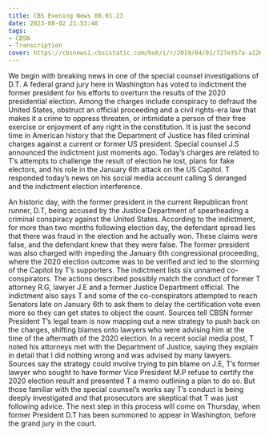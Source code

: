 ```yaml
---
title: CBS Evening News 08.01.23
date: 2023-08-02 21:53:48
tags:
- CBSN
- Transcription
cover: https://cbsnews1.cbsistatic.com/hub/i/r/2019/04/01/727e357a-a126-4138-a2c5-4d3222669d57/thumbnail/640x360/3ff2761028dc5c65cc4f07acd54bcd5c/cbsn2-logo-1920x1080.jpg
---
```

We begin with breaking news in one of the special counsel investigations of D.T. A federal grand jury here in Washington has voted to indictment the former president for his efforts to overturn the results of the 2020 presidential election. Among the charges include conspiracy to defraud the United States, obstruct an official proceeding and a civil rights-era law that makes it a crime to oppress threaten, or intimidate a person of their free exercise or enjoyment of any right in the constitution. It is just the second time in American history that the Department of Justice has filed criminal charges against a current or former US president. Special counsel J.S announced the indictment just moments ago. Today’s charges are related to T’s attempts to challenge the result of election he lost, plans for fake electors, and his role in the January 6th attack on the US Capitol. T responded today’s news on his social media account calling S deranged and the indictment election interference. 

An historic day, with the former president in the current Republican front runner, D.T, being accused by the Justice Department of spearheading a criminal conspiracy against the United States. According to the indictment, for more than two months following election day, the defendant spread lies that there was fraud in the election and he actually won. These claims were false, and the defendant knew that they were false. The former president was also charged with impeding the January 6th congressional proceeding, where the 2020 election outcome was to be verified and led to the storming of the Capitol by T’s supporters. The indictment lists six unnamed co-conspirators. The actions described possibly match the conduct of former T attorney R.G, lawyer J.E and a former Justice Department official. The indictment also says T and some of the co-conspirators attempted to reach Senators late on January 6th to ask them to delay the certification vote even more so they can get states to object the count. Sources tell CBSN former President T’s legal team is now mapping out a new strategy to push back on the charges, shifting blames onto lawyers who were advising him at the time of the aftermath of the 2020 election. In a recent social media post, T noted his attorneys met with the Department of Justice, saying they explain in detail that I did nothing wrong and was advised by many lawyers. Sources say the strategy could involve trying to pin blame on J.E, T’s former lawyer who sought to have former Vice President M.P refuse to certify the 2020 election result and presented T a memo outlining a plan to do so. But those familiar with the special counsel’s works say T’s conduct is being deeply investigated and that prosecutors are skeptical that T was just following advice. The next step in this process will come on Thursday, when former President D.T has been summoned to appear in Washington, before the grand jury in the court.
